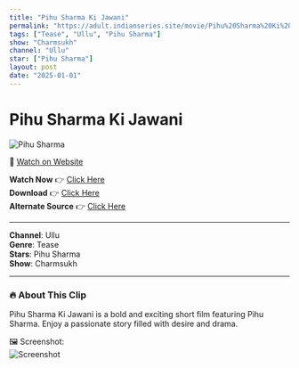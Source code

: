 ```yaml
---
title: "Pihu Sharma Ki Jawani"
permalink: "https://adult.indianseries.site/movie/Pihu%20Sharma%20Ki%20Jawani"
tags: ["Tease", "Ullu", "Pihu Sharma"]
show: "Charmsukh"
channel: "Ullu"
star: ["Pihu Sharma"]
layout: post
date: "2025-01-01"
---
```


# Pihu Sharma Ki Jawani

![Pihu Sharma](https://shorts.desisins.com/wp-content/uploads/2024/04/Pihu-Sharma-Bidaai-Ullu-DesiSins.com_.jpg)

🔗 [Watch on Website](https://adult.indianseries.site/movie/Pihu%20Sharma%20Ki%20Jawani)

**Watch Now** 👉 [Click Here](https://adult.indianseries.site/movie/Pihu%20Sharma%20Ki%20Jawani)  
**Download** 👉 [Click Here](https://adult.indianseries.site/movie/Pihu%20Sharma%20Ki%20Jawani)  
**Alternate Source** 👉 [Click Here](https://adult.indianseries.site/movie/Pihu%20Sharma%20Ki%20Jawani)

---

**Channel**: Ullu  
**Genre**: Tease  
**Stars**: Pihu Sharma  
**Show**: Charmsukh

---

### 🔥 About This Clip

Pihu Sharma Ki Jawani is a bold and exciting short film featuring Pihu Sharma. Enjoy a passionate story filled with desire and drama.
 
🖼️ Screenshot:  
![Screenshot](https://shorts.desisins.com/wp-content/uploads/2024/04/Pihu-Sharma-Bidaai-Ullu-DesiSins.com_.jpg)
